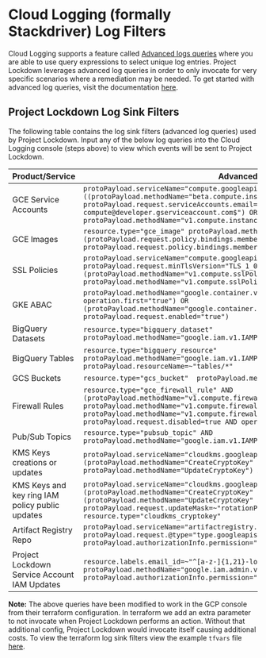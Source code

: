 # Cloud Logging (formally Stackdriver) Log Filters

Cloud Logging supports a feature called [Advanced logs queries](https://cloud.google.com/logging/docs/view/advanced-queries) where you are able to use query expressions to select unique log entries. Project Lockdown leverages advanced log queries in order to only invocate for very specific scenarios where a remediation may be needed. To get started with advanced log queries, visit the documentation [here](https://cloud.google.com/logging/docs/view/advanced-queries#getting-started).

## Project Lockdown Log Sink Filters

The following table contains the log sink filters (advanced log queries) used by Project Lockdown. Input any of the below log queries into the Cloud Logging console (steps above) to view which events will be sent to Project Lockdown.

| Product/Service | Advanced log query |
|-----------------|--------------------|
| GCE Service Accounts | `protoPayload.serviceName="compute.googleapis.com" AND ((protoPayload.methodName="beta.compute.instances.insert" AND protoPayload.request.serviceAccounts.email=~"^\\d{1,12}-compute@developer.gserviceaccount.com$") OR protoPayload.methodName="v1.compute.instances.start")`
| GCE Images | `resource.type="gce_image" protoPayload.methodName="v1.compute.images.setIamPolicy" AND (protoPayload.request.policy.bindings.members="allAuthenticatedUsers" OR protoPayload.request.policy.bindings.members="allUsers")`
| SSL Policies | `protoPayload.serviceName="compute.googleapis.com" protoPayload.request.minTlsVersion="TLS_1_0" AND (protoPayload.methodName="v1.compute.sslPolicies.patch" OR protoPayload.methodName="v1.compute.sslPolicies.insert")`
| GKE ABAC | `protoPayload.methodName="google.container.v1beta1.ClusterManager.CreateCluster" AND operation.first="true") OR (protoPayload.methodName="google.container.v1.ClusterManager.SetLegacyAbac" AND protoPayload.request.enabled="true")`
| BigQuery Datasets | `resource.type="bigquery_dataset" protoPayload.methodName="google.iam.v1.IAMPolicy.SetIamPolicy"`
| BigQuery Tables | `resource.type="bigquery_resource" protoPayload.methodName="google.iam.v1.IAMPolicy.SetIamPolicy" protoPayload.resourceName=~"tables/*"`
| GCS Buckets| `resource.type="gcs_bucket"  protoPayload.methodName="storage.setIamPermissions"`
| Firewall Rules | `resource.type="gce_firewall_rule" AND (protoPayload.methodName="v1.compute.firewalls.insert" OR protoPayload.methodName="v1.compute.firewalls.update" OR protoPayload.methodName="v1.compute.firewalls.patch") AND NOT protoPayload.request.disabled=true AND operation.last=true`
| Pub/Sub Topics | `resource.type="pubsub_topic" AND protoPayload.methodName="google.iam.v1.IAMPolicy.SetIamPolicy"`
| KMS Keys creations or updates | `protoPayload.serviceName="cloudkms.googleapis.com" AND (protoPayload.methodName="CreateCryptoKey" OR protoPayload.methodName="UpdateCryptoKey") AND resource.type="cloudkms_cryptokey"`
| KMS Keys and key ring IAM policy public updates | `protoPayload.serviceName="cloudkms.googleapis.com" AND (protoPayload.methodName="CreateCryptoKey" OR (protoPayload.methodName="UpdateCryptoKey" AND protoPayload.request.updateMask=~"rotationPeriod")) AND resource.type="cloudkms_cryptokey"`
| Artifact Registry Repo | `protoPayload.serviceName="artifactregistry.googleapis.com" protoPayload.request.@type="type.googleapis.com/google.iam.v1.SetIamPolicyRequest" protoPayload.authorizationInfo.permission="artifactregistry.repositories.setIamPolicy"`
| Project Lockdown Service Account IAM Updates | `resource.labels.email_id=~"^[a-z-]{1,21}-lockdown@*" AND protoPayload.methodName="google.iam.admin.v1.SetIAMPolicy" AND protoPayload.authorizationInfo.permission="iam.serviceAccounts.setIamPolicy"`



__Note:__ The above queries have been modified to work in the GCP console from their terraform configuration. In terraform we add an extra parameter to not invocate when Project Lockdown performs an action. Without that additional config, Project Lockdown would invocate itself causing additional costs. To view the terraform log sink filters view the example `tfvars` file [here](../terraform.tfvars).
